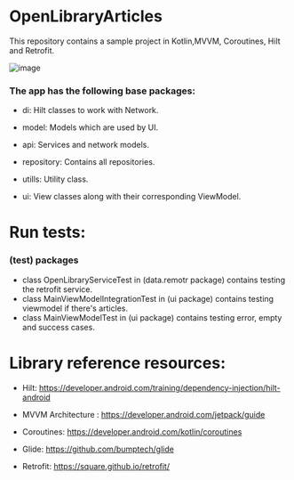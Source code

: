 # OpenLibraryArticles

This repository contains a sample project in Kotlin,MVVM, Coroutines, Hilt and Retrofit.


![image](https://user-images.githubusercontent.com/23075249/195327258-0ffb67f1-bca3-40ab-9cf3-221dbecbf54e.png)


### The app has the following base packages:

* di: Hilt classes to work with Network.

* model: Models which are used by UI.

* api: Services and network models.

* repository: Contains all repositories.

* utills: Utility class.

* ui: View classes along with their corresponding ViewModel.

# Run tests:

### (test) packages

* class OpenLibraryServiceTest in (data.remotr package) contains testing the retrofit service.
* class MainViewModelIntegrationTest in (ui package) contains testing viewmodel if there's articles.
* class MainViewModelTest in (ui package) contains testing error, empty and success cases.


# Library reference resources:

* Hilt: https://developer.android.com/training/dependency-injection/hilt-android

* MVVM Architecture : https://developer.android.com/jetpack/guide

* Coroutines: https://developer.android.com/kotlin/coroutines

* Glide: https://github.com/bumptech/glide

* Retrofit: https://square.github.io/retrofit/

